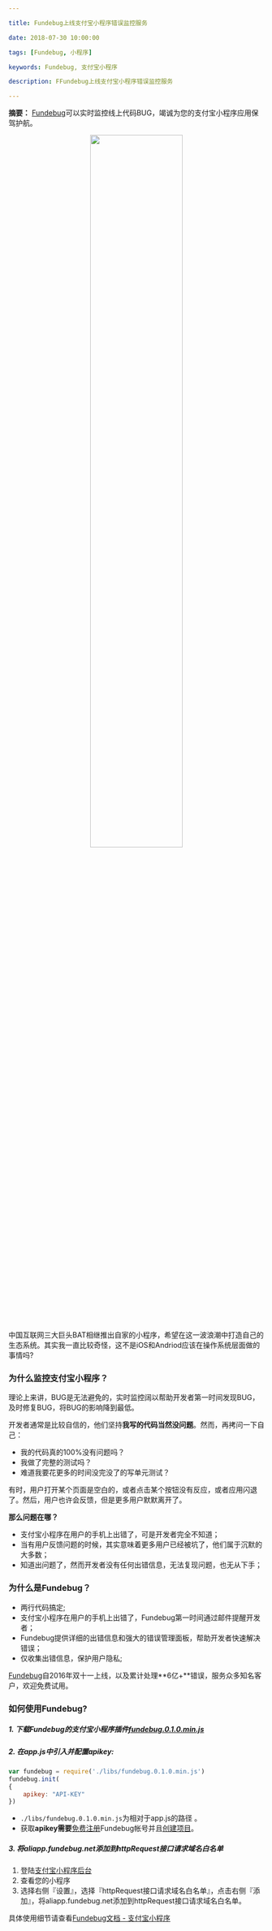 ```yaml
---

title: Fundebug上线支付宝小程序错误监控服务

date: 2018-07-30 10:00:00

tags: [Fundebug, 小程序]

keywords: Fundebug, 支付宝小程序

description: FFundebug上线支付宝小程序错误监控服务

---
```


**摘要：** [Fundebug](https://www.fundebug.com/)可以实时监控线上代码BUG，竭诚为您的支付宝小程序应用保驾护航。

<div style="text-align: center;">
<img style="width:60%;" src="fundebug-support-alipay/alipay.jpg" />
</div>

<!-- more -->


中国互联网三大巨头BAT相继推出自家的小程序，希望在这一波浪潮中打造自己的生态系统。其实我一直比较奇怪，这不是iOS和Andriod应该在操作系统层面做的事情吗?

### 为什么监控支付宝小程序？

理论上来讲，BUG是无法避免的，实时监控阔以帮助开发者第一时间发现BUG，及时修复BUG，将BUG的影响降到最低。

开发者通常是比较自信的，他们坚持**我写的代码当然没问题**。然而，再拷问一下自己：

- 我的代码真的100%没有问题吗？
- 我做了完整的测试吗？
- 难道我要花更多的时间没完没了的写单元测试？

有时，用户打开某个页面是空白的，或者点击某个按钮没有反应，或者应用闪退了。然后，用户也许会反馈，但是更多用户默默离开了。

**那么问题在哪？**

- 支付宝小程序在用户的手机上出错了，可是开发者完全不知道；
- 当有用户反馈问题的时候，其实意味着更多用户已经被坑了，他们属于沉默的大多数；
- 知道出问题了，然而开发者没有任何出错信息，无法复现问题，也无从下手；

### 为什么是Fundebug？

- 两行代码搞定;
- 支付宝小程序在用户的手机上出错了，Fundebug第一时间通过邮件提醒开发者；
- Fundebug提供详细的出错信息和强大的错误管理面板，帮助开发者快速解决错误；
- 仅收集出错信息，保护用户隐私;

[Fundebug](https://www.fundebug.com/)自2016年双十一上线，以及累计处理**6亿+**错误，服务众多知名客户，欢迎免费试用。

### 如何使用Fundebug?

##### 1. 下载Fundebug的支付宝小程序插件<a href="https://aliapp.fundebug.cn/fundebug.0.1.0.min.js" >fundebug.0.1.0.min.js</a>

##### 2. 在app.js中引入并配置apikey:

```js
var fundebug = require('./libs/fundebug.0.1.0.min.js')
fundebug.init(
{
    apikey: "API-KEY"
})
```

- `./libs/fundebug.0.1.0.min.js`为相对于app.js的路径 。
- 获取**apikey需要**[免费注册](https://www.fundebug.com/team/create)Fundebug帐号并且[创建项目](https://www.fundebug.com/project/create)。



##### 3. 将aliapp.fundebug.net添加到httpRequest接口请求域名白名单

1. 登陆[支付宝小程序后台](https://open.alipay.com/platform/miniIndex.htm#/)
2. 查看您的小程序
3. 选择右侧『设置』，选择『httpRequest接口请求域名白名单』，点击右侧『添加』，将aliapp.fundebug.net添加到httpRequest接口请求域名白名单。

具体使用细节请查看[Fundebug文档 - 支付宝小程序](https://docs.fundebug.com/notifier/aliapp/)

